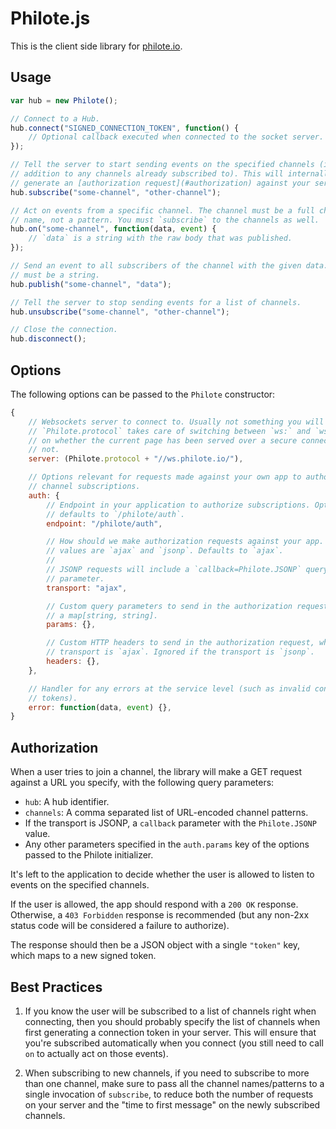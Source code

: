 # Philote.js

This is the client side library for [philote.io](https://philote.io).

## Usage

``` js
var hub = new Philote();

// Connect to a Hub.
hub.connect("SIGNED_CONNECTION_TOKEN", function() {
    // Optional callback executed when connected to the socket server.
});

// Tell the server to start sending events on the specified channels (in
// addition to any channels already subscribed to). This will internally
// generate an [authorization request](#authorization) against your server.
hub.subscribe("some-channel", "other-channel");

// Act on events from a specific channel. The channel must be a full channel
// name, not a pattern. You must `subscribe` to the channels as well.
hub.on("some-channel", function(data, event) {
    // `data` is a string with the raw body that was published.
});

// Send an event to all subscribers of the channel with the given data. `data`
// must be a string.
hub.publish("some-channel", "data");

// Tell the server to stop sending events for a list of channels.
hub.unsubscribe("some-channel", "other-channel");

// Close the connection.
hub.disconnect();
```

## Options

The following options can be passed to the `Philote` constructor:

``` js
{
    // Websockets server to connect to. Usually not something you will change.
    // `Philote.protocol` takes care of switching between `ws:` and `wss:` based
    // on whether the current page has been served over a secure connection or
    // not.
    server: (Philote.protocol + "//ws.philote.io/"),

    // Options relevant for requests made against your own app to authorize new
    // channel subscriptions.
    auth: {
        // Endpoint in your application to authorize subscriptions. Optional,
        // defaults to `/philote/auth`.
        endpoint: "/philote/auth",

        // How should we make authorization requests against your app. Valid
        // values are `ajax` and `jsonp`. Defaults to `ajax`.
        //
        // JSONP requests will include a `callback=Philote.JSONP` query
        // parameter.
        transport: "ajax",

        // Custom query parameters to send in the authorization request. Must be
        // a map[string, string].
        params: {},

        // Custom HTTP headers to send in the authorization request, when the
        // transport is `ajax`. Ignored if the transport is `jsonp`.
        headers: {},
    },

    // Handler for any errors at the service level (such as invalid connection
    // tokens).
    error: function(data, event) {},
}
```

## Authorization

When a user tries to join a channel, the library will make a GET request against
a URL you specify, with the following query parameters:

* `hub`: A hub identifier.
* `channels`: A comma separated list of URL-encoded channel patterns.
* If the transport is JSONP, a `callback` parameter with the `Philote.JSONP`
  value.
* Any other parameters specified in the `auth.params` key of the options passed
  to the Philote initializer.

It's left to the application to decide whether the user is allowed to listen to
events on the specified channels.

If the user is allowed, the app should respond with a `200 OK` response.
Otherwise, a `403 Forbidden` response is recommended (but any non-2xx status
code will be considered a failure to authorize).

The response should then be a JSON object with a single `"token"` key, which
maps to a new signed token.

## Best Practices

1. If you know the user will be subscribed to a list of channels right when
   connecting, then you should probably specify the list of channels when first
   generating a connection token in your server. This will ensure that you're
   subscribed automatically when you connect (you still need to call `on` to
   actually act on those events).

1. When subscribing to new channels, if you need to subscribe to more than one
   channel, make sure to pass all the channel names/patterns to a single
   invocation of `subscribe`, to reduce both the number of requests on your
   server and the "time to first message" on the newly subscribed channels.
